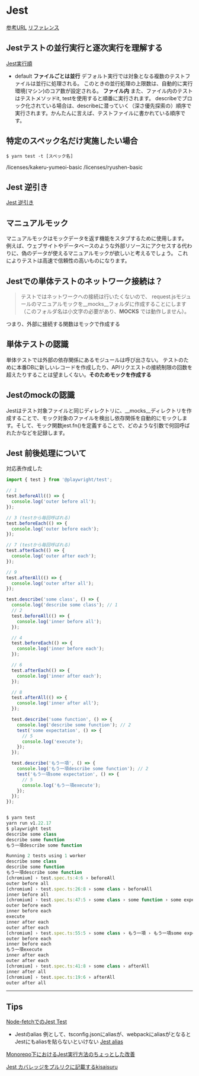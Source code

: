 # Jest

[参考URL](https://jestjs.io/ja/docs/configuration)
[リファレンス](https://jestjs.io/ja/docs/25.x/tutorial-async)

## Jestテストの並行実行と逐次実行を理解する

[Jest実行順](https://qiita.com/noriaki/items/5d800ea1813c465a0a11)

- default
**ファイルごとは並行**
デフォルト実行では対象となる複数のテストファイルは並行に処理される。
このときの並行処理の上限数は、自動的に実行環境(マシン)のコア数が設定される。
**ファイル内**
また、ファイル内のテストはテストメソッドit, testを使用すると順番に実行されます。
describeでブロック化されている場合は、describeに潜っていく（深さ優先探索の）順序で実行されます。かんたんに言えば、テストファイルに書かれている順序です。


## 特定のスペック名だけ実施したい場合

`$ yarn test -t [スペック名]`

/licenses/kakeru-yumeoi-basic
/licenses/ryushen-basic

## Jest 逆引き

[Jest 逆引き](https://qiita.com/chimame/items/e97883fd46b67529d59f)

## マニュアルモック

マニュアルモックはモックデータを返す機能をスタブするために使用します。 例えば、ウェブサイトやデータベースのような外部リソースにアクセスする代わりに、偽のデータが使えるマニュアルモックが欲しいと考えるでしょう。 これによりテストは高速で信頼性の高いものになります。

## Jestでの単体テストのネットワーク接続は？

>テストではネットワークへの接続は行いたくないので、 request.jsモジュールのマニュアルモックを__mocks__フォルダに作成することにします（このフォルダ名は小文字の必要があり、__MOCKS__ では動作しません）。

つまり、外部に接続する関数はモックで作成する

## 単体テストの認識

単体テストでは外部の依存関係にあるモジュールは呼び出さない。
テストのために本番DBに新しいレコードを作成したり、APIリクエストの接続制限の回数を超えたりすることは望ましくない。**そのためモックを作成する**

## Jestのmockの認識

Jestはテスト対象ファイルと同じディレクトリに、__mocks__ディレクトリを作成することで、モック対象のファイルを検出し依存関係を自動的にモックします。そして、モック関数jest.fn()を定義することで、どのような引数で何回呼ばれたかなどを記録します。

## Jest 前後処理について

対応表作成した

```ts
import { test } from '@playwright/test';

// 1
test.beforeAll(() => {
  console.log('outer before all');
});

// 3 (testから毎回呼ばれる)
test.beforeEach(() => {
  console.log('outer before each');
});

// 7 (testから毎回呼ばれる)
test.afterEach(() => {
  console.log('outer after each');
});

// 9
test.afterAll(() => {
  console.log('outer after all');
});

test.describe('some class', () => {
  console.log('describe some class'); // 1
  // 2
  test.beforeAll(() => {
    console.log('inner before all');
  });

  // 4
  test.beforeEach(() => {
    console.log('inner before each');
  });

  // 6
  test.afterEach(() => {
    console.log('inner after each');
  });

  // 8
  test.afterAll(() => {
    console.log('inner after all');
  });

  test.describe('some function', () => {
    console.log('describe some function'); // 2
    test('some expectation', () => {
      // 5
      console.log('execute');
    });
  });

  test.describe('もう一項', () => {
    console.log('もう一項describe some function'); // 2
    test('もう一項some expectation', () => {
      // 5
      console.log('もう一項execute');
    });
  });
});


$ yarn test
yarn run v1.22.17
$ playwright test
describe some class
describe some function
もう一項describe some function

Running 2 tests using 1 worker
describe some class
describe some function
もう一項describe some function
[chromium] › test.spec.ts:4:6 › beforeAll
outer before all
[chromium] › test.spec.ts:26:8 › some class › beforeAll
inner before all
[chromium] › test.spec.ts:47:5 › some class › some function › some expectation
outer before each
inner before each
execute
inner after each
outer after each
[chromium] › test.spec.ts:55:5 › some class › もう一項 › もう一項some expectation
outer before each
inner before each
もう一項execute
inner after each
outer after each
[chromium] › test.spec.ts:41:8 › some class › afterAll
inner after all
[chromium] › test.spec.ts:19:6 › afterAll
outer after all

```



---

## Tips

[Node-fetchでのJest Test](https://jestjs.io/ja/docs/bypassing-module-mocks)

- Jestのalias
例として、tsconfig.jsonにaliasが、webpackにaliasがとなるとJestにもaliasを貼らないといけない
[Jest alias](https://qiita.com/nju33/items/8ed1823690b0348daaa7)


[Monorepo下におけるJest実行方法のちょっとした改善](https://zenn.dev/tkiryu/articles/a6a43bd9d043b0)

[Jest カバレッジをプルリクに記載するkisaisuru](https://github.com/ArtiomTr/jest-coverage-report-action#usage)
